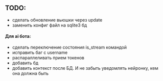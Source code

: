 ## TODO:
- сделать обновление вьюшки через update
- заменить конфиг файл на sqlite3 бд
#### Для ai бота:
- сделать переключение состояния is_stream командой
- исправить баг с username
- распараллеливать прием токенов
- добавить бд
- добавить контекст после БД. И не забыть уведомлять нейронку, кем она должна быть